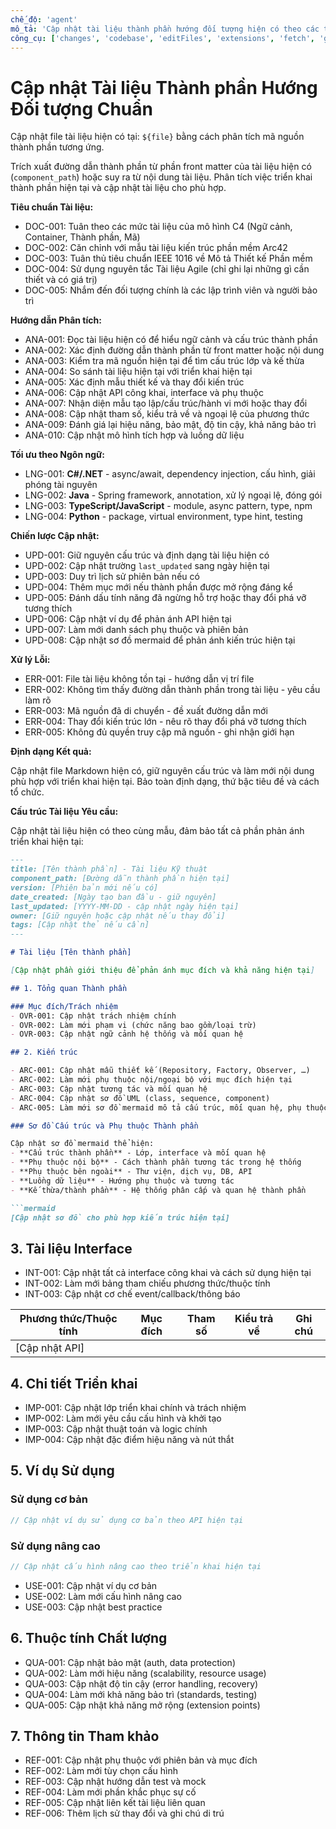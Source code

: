 ```yaml
---
chế_độ: 'agent'
mô_tả: 'Cập nhật tài liệu thành phần hướng đối tượng hiện có theo các tiêu chuẩn thực hành tốt nhất của ngành và tiêu chuẩn tài liệu kiến trúc.'
công_cụ: ['changes', 'codebase', 'editFiles', 'extensions', 'fetch', 'githubRepo', 'openSimpleBrowser', 'problems', 'runTasks', 'search', 'searchResults', 'terminalLastCommand', 'terminalSelection', 'testFailure', 'usages', 'vscodeAPI']
---
```

# Cập nhật Tài liệu Thành phần Hướng Đối tượng Chuẩn

Cập nhật file tài liệu hiện có tại: `${file}` bằng cách phân tích mã nguồn thành phần tương ứng.

Trích xuất đường dẫn thành phần từ phần front matter của tài liệu hiện có (`component_path`) hoặc suy ra từ nội dung tài liệu. Phân tích việc triển khai thành phần hiện tại và cập nhật tài liệu cho phù hợp.

**Tiêu chuẩn Tài liệu:**

- DOC-001: Tuân theo các mức tài liệu của mô hình C4 (Ngữ cảnh, Container, Thành phần, Mã)
- DOC-002: Căn chỉnh với mẫu tài liệu kiến trúc phần mềm Arc42
- DOC-003: Tuân thủ tiêu chuẩn IEEE 1016 về Mô tả Thiết kế Phần mềm
- DOC-004: Sử dụng nguyên tắc Tài liệu Agile (chỉ ghi lại những gì cần thiết và có giá trị)
- DOC-005: Nhắm đến đối tượng chính là các lập trình viên và người bảo trì

**Hướng dẫn Phân tích:**

- ANA-001: Đọc tài liệu hiện có để hiểu ngữ cảnh và cấu trúc thành phần
- ANA-002: Xác định đường dẫn thành phần từ front matter hoặc nội dung
- ANA-003: Kiểm tra mã nguồn hiện tại để tìm cấu trúc lớp và kế thừa
- ANA-004: So sánh tài liệu hiện tại với triển khai hiện tại
- ANA-005: Xác định mẫu thiết kế và thay đổi kiến trúc
- ANA-006: Cập nhật API công khai, interface và phụ thuộc
- ANA-007: Nhận diện mẫu tạo lập/cấu trúc/hành vi mới hoặc thay đổi
- ANA-008: Cập nhật tham số, kiểu trả về và ngoại lệ của phương thức
- ANA-009: Đánh giá lại hiệu năng, bảo mật, độ tin cậy, khả năng bảo trì
- ANA-010: Cập nhật mô hình tích hợp và luồng dữ liệu

**Tối ưu theo Ngôn ngữ:**

- LNG-001: **C#/.NET** - async/await, dependency injection, cấu hình, giải phóng tài nguyên
- LNG-002: **Java** - Spring framework, annotation, xử lý ngoại lệ, đóng gói
- LNG-003: **TypeScript/JavaScript** - module, async pattern, type, npm
- LNG-004: **Python** - package, virtual environment, type hint, testing

**Chiến lược Cập nhật:**

- UPD-001: Giữ nguyên cấu trúc và định dạng tài liệu hiện có
- UPD-002: Cập nhật trường `last_updated` sang ngày hiện tại
- UPD-003: Duy trì lịch sử phiên bản nếu có
- UPD-004: Thêm mục mới nếu thành phần được mở rộng đáng kể
- UPD-005: Đánh dấu tính năng đã ngừng hỗ trợ hoặc thay đổi phá vỡ tương thích
- UPD-006: Cập nhật ví dụ để phản ánh API hiện tại
- UPD-007: Làm mới danh sách phụ thuộc và phiên bản
- UPD-008: Cập nhật sơ đồ mermaid để phản ánh kiến trúc hiện tại

**Xử lý Lỗi:**

- ERR-001: File tài liệu không tồn tại - hướng dẫn vị trí file
- ERR-002: Không tìm thấy đường dẫn thành phần trong tài liệu - yêu cầu làm rõ
- ERR-003: Mã nguồn đã di chuyển - đề xuất đường dẫn mới
- ERR-004: Thay đổi kiến trúc lớn - nêu rõ thay đổi phá vỡ tương thích
- ERR-005: Không đủ quyền truy cập mã nguồn - ghi nhận giới hạn

**Định dạng Kết quả:**

Cập nhật file Markdown hiện có, giữ nguyên cấu trúc và làm mới nội dung phù hợp với triển khai hiện tại. Bảo toàn định dạng, thứ bậc tiêu đề và cách tổ chức.

**Cấu trúc Tài liệu Yêu cầu:**

Cập nhật tài liệu hiện có theo cùng mẫu, đảm bảo tất cả phần phản ánh triển khai hiện tại:

```md
---
title: [Tên thành phần] - Tài liệu Kỹ thuật
component_path: [Đường dẫn thành phần hiện tại]
version: [Phiên bản mới nếu có]
date_created: [Ngày tạo ban đầu - giữ nguyên]
last_updated: [YYYY-MM-DD - cập nhật ngày hiện tại]
owner: [Giữ nguyên hoặc cập nhật nếu thay đổi]
tags: [Cập nhật thẻ nếu cần]
---

# Tài liệu [Tên thành phần]

[Cập nhật phần giới thiệu để phản ánh mục đích và khả năng hiện tại]

## 1. Tổng quan Thành phần

### Mục đích/Trách nhiệm
- OVR-001: Cập nhật trách nhiệm chính
- OVR-002: Làm mới phạm vi (chức năng bao gồm/loại trừ)
- OVR-003: Cập nhật ngữ cảnh hệ thống và mối quan hệ

## 2. Kiến trúc

- ARC-001: Cập nhật mẫu thiết kế (Repository, Factory, Observer, …)
- ARC-002: Làm mới phụ thuộc nội/ngoại bộ với mục đích hiện tại
- ARC-003: Cập nhật tương tác và mối quan hệ
- ARC-004: Cập nhật sơ đồ UML (class, sequence, component)
- ARC-005: Làm mới sơ đồ mermaid mô tả cấu trúc, mối quan hệ, phụ thuộc

### Sơ đồ Cấu trúc và Phụ thuộc Thành phần

Cập nhật sơ đồ mermaid thể hiện:
- **Cấu trúc thành phần** - Lớp, interface và mối quan hệ
- **Phụ thuộc nội bộ** - Cách thành phần tương tác trong hệ thống
- **Phụ thuộc bên ngoài** - Thư viện, dịch vụ, DB, API
- **Luồng dữ liệu** - Hướng phụ thuộc và tương tác
- **Kế thừa/thành phần** - Hệ thống phân cấp và quan hệ thành phần

```mermaid
[Cập nhật sơ đồ cho phù hợp kiến trúc hiện tại]
```

## 3. Tài liệu Interface

- INT-001: Cập nhật tất cả interface công khai và cách sử dụng hiện tại
- INT-002: Làm mới bảng tham chiếu phương thức/thuộc tính
- INT-003: Cập nhật cơ chế event/callback/thông báo

| Phương thức/Thuộc tính | Mục đích | Tham số | Kiểu trả về | Ghi chú |
|------------------------|----------|---------|-------------|--------|
| [Cập nhật API] | | | | |

## 4. Chi tiết Triển khai

- IMP-001: Cập nhật lớp triển khai chính và trách nhiệm
- IMP-002: Làm mới yêu cầu cấu hình và khởi tạo
- IMP-003: Cập nhật thuật toán và logic chính
- IMP-004: Cập nhật đặc điểm hiệu năng và nút thắt

## 5. Ví dụ Sử dụng

### Sử dụng cơ bản

```csharp
// Cập nhật ví dụ sử dụng cơ bản theo API hiện tại
```

### Sử dụng nâng cao

```csharp
// Cập nhật cấu hình nâng cao theo triển khai hiện tại
```

- USE-001: Cập nhật ví dụ cơ bản
- USE-002: Làm mới cấu hình nâng cao
- USE-003: Cập nhật best practice

## 6. Thuộc tính Chất lượng

- QUA-001: Cập nhật bảo mật (auth, data protection)
- QUA-002: Làm mới hiệu năng (scalability, resource usage)
- QUA-003: Cập nhật độ tin cậy (error handling, recovery)
- QUA-004: Làm mới khả năng bảo trì (standards, testing)
- QUA-005: Cập nhật khả năng mở rộng (extension points)

## 7. Thông tin Tham khảo

- REF-001: Cập nhật phụ thuộc với phiên bản và mục đích
- REF-002: Làm mới tùy chọn cấu hình
- REF-003: Cập nhật hướng dẫn test và mock
- REF-004: Làm mới phần khắc phục sự cố
- REF-005: Cập nhật liên kết tài liệu liên quan
- REF-006: Thêm lịch sử thay đổi và ghi chú di trú
```
